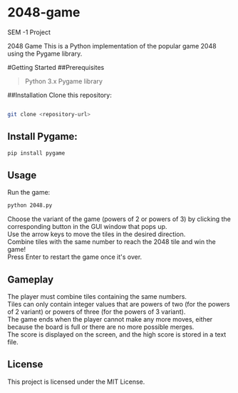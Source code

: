 # 2048-game
SEM -1 Project

2048 Game
This is a Python implementation of the popular game 2048 using the Pygame library.

#Getting Started
##Prerequisites
> Python 3.x
> Pygame library


##Installation
Clone this repository:
```bash

git clone <repository-url>
```

## Install Pygame:
```bash
pip install pygame
```

## Usage
Run the game:
```bash
python 2048.py
```

Choose the variant of the game (powers of 2 or powers of 3) by clicking the corresponding button in the GUI window that pops up.<br>
Use the arrow keys to move the tiles in the desired direction.<br>
Combine tiles with the same number to reach the 2048 tile and win the game!<br>
Press Enter to restart the game once it's over.<br>

## Gameplay
The player must combine tiles containing the same numbers.<br>
Tiles can only contain integer values that are powers of two (for the powers of 2 variant) or powers of three (for the powers of 3 variant).<br>
The game ends when the player cannot make any more moves, either because the board is full or there are no more possible merges.<br>
The score is displayed on the screen, and the high score is stored in a text file.<br>

## License
This project is licensed under the MIT License.
